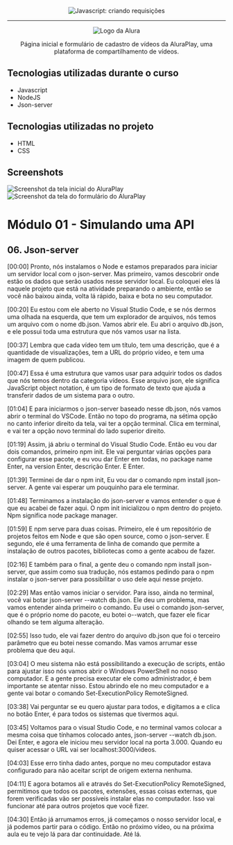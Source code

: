 <p align="center"> <img src="https://imgur.com/J3hD21O.png" alt="Javascript: criando requisições"> </p>

<hr>

<p align="center"> <img src="https://github.com/MonicaHillman/aluraplay-requisicoes/blob/main/img/logo.png" alt="Logo da Alura"> </p>
<p align="center">Página inicial e formulário de cadastro de vídeos da AluraPlay, uma plataforma de compartilhamento de vídeos.</p>

## Tecnologias utilizadas durante o curso
* Javascript
* NodeJS
* Json-server

## Tecnologias utilizadas no projeto
* HTML
* CSS

## Screenshots
![Screenshot da tela inicial do AluraPlay](https://imgur.com/aymxEsh.png)
![Screenshot da tela do formulário do AluraPlay](https://imgur.com/ShNADf2.png)

<h1>Módulo 01 - Simulando uma API</h1>

<h2>06. Json-server</h2>

<p>[00:00] Pronto, nós instalamos o Node e estamos preparados para iniciar um servidor local com o json-server. Mas primeiro, vamos descobrir onde estão os dados que serão usados nesse servidor local. Eu coloquei eles lá naquele projeto que está na atividade preparando o ambiente, então se você não baixou ainda, volta lá rápido, baixa e bota no seu computador.</p>

<p>[00:20] Eu estou com ele aberto no Visual Studio Code, e se nós dermos uma olhada na esquerda, que tem um explorador de arquivos, nós temos um arquivo com o nome db.json. Vamos abrir ele. Eu abri o arquivo db.json, e ele possui toda uma estrutura que nós vamos usar na lista.</p>

<p>[00:37] Lembra que cada vídeo tem um título, tem uma descrição, que é a quantidade de visualizações, tem a URL do próprio vídeo, e tem uma imagem de quem publicou.</p>

<p>[00:47] Essa é uma estrutura que vamos usar para adquirir todos os dados que nós temos dentro da categoria vídeos. Esse arquivo json, ele significa JavaScript object notation, é um tipo de formato de texto que ajuda a transferir dados de um sistema para o outro.</p>

<p>[01:04] E para iniciarmos o json-server baseado nesse db.json, nós vamos abrir o terminal do VSCode. Então no topo do programa, na sétima opção no canto inferior direito da tela, vai ter a opção terminal. Clica em terminal, e vai ter a opção novo terminal do lado superior direito.</p>

<p>[01:19] Assim, já abriu o terminal do Visual Studio Code. Então eu vou dar dois comandos, primeiro npm init. Ele vai perguntar várias opções para configurar esse pacote, e eu vou dar Enter em todas, no package name Enter, na version Enter, descrição Enter. E Enter.</p>

[01:39] Terminei de dar o npm init, Eu vou dar o comando npm install json-server. A gente vai esperar um pouquinho para ele terminar.

<p>[01:48] Terminamos a instalação do json-server e vamos entender o que é que eu acabei de fazer aqui. O npm init inicializou o npm dentro do projeto. Npm significa node package manager.</p>

<p>[01:59] E npm serve para duas coisas. Primeiro, ele é um repositório de projetos feitos em Node e que são open source, como o json-server. E segundo, ele é uma ferramenta de linha de comando que permite a instalação de outros pacotes, bibliotecas como a gente acabou de fazer.</p>

<p>[02:16] E também para o final, a gente deu o comando npm install json-server, que assim como sua tradução, nós estamos pedindo para o npm instalar o json-server para possibilitar o uso dele aqui nesse projeto.</p>

<p>[02:29] Mas então vamos iniciar o servidor. Para isso, ainda no terminal, você vai botar json-server --watch db.json. Ele deu um problema, mas vamos entender ainda primeiro o comando. Eu usei o comando json-server, que é o próprio nome do pacote, eu botei o--watch, que fazer ele ficar olhando se tem alguma alteração.</p>

<p>[02:55] Isso tudo, ele vai fazer dentro do arquivo db.json que foi o terceiro parâmetro que eu botei nesse comando. Mas vamos arrumar esse problema que deu aqui.</p>

<p>[03:04] O meu sistema não está possibilitando a execução de scripts, então para ajustar isso nós vamos abrir o Windows PowerShell no nosso computador. E a gente precisa executar ele como administrador, é bem importante se atentar nisso. Estou abrindo ele no meu computador e a gente vai botar o comando Set-ExecutionPolicy RemoteSigned.</p>

<p>[03:38] Vai perguntar se eu quero ajustar para todos, e digitamos a e clica no botão Enter, é para todos os sistemas que tivermos aqui.</p>

<p>[03:45] Voltamos para o visual Studio Code, e no terminal vamos colocar a mesma coisa que tínhamos colocado antes, json-server --watch db.json. Dei Enter, e agora ele iniciou meu servidor local na porta 3.000. Quando eu quiser acessar o URL vai ser localhost:3000/videos.</p>

<p>[04:03] Esse erro tinha dado antes, porque no meu computador estava configurado para não aceitar script de origem externa nenhuma.</p>

<p>[04:11] E agora botamos ali e através do Set-ExecutionPolicy RemoteSigned, permitimos que todos os pacotes, extensões, essas coisas externas, que forem verificadas vão ser possíveis instalar elas no computador. Isso vai funcionar até para outros projetos que você fizer.</p>

<p>[04:30] Então já arrumamos erros, já começamos o nosso servidor local, e já podemos partir para o código. Então no próximo vídeo, ou na próxima aula eu te vejo lá para dar continuidade. Até lá.</p>

